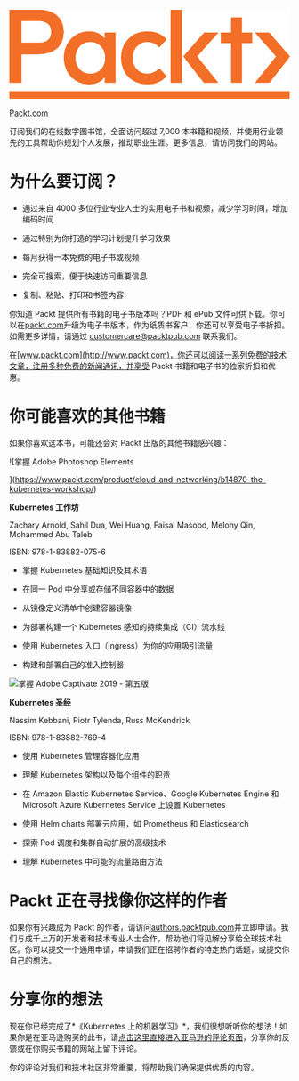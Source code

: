 ![](img/Packt_Logo_Orange__f36f261.png)

[Packt.com](http://Packt.com)

订阅我们的在线数字图书馆，全面访问超过 7,000 本书籍和视频，并使用行业领先的工具帮助你规划个人发展，推动职业生涯。更多信息，请访问我们的网站。

# 为什么要订阅？

+   通过来自 4000 多位行业专业人士的实用电子书和视频，减少学习时间，增加编码时间

+   通过特别为你打造的学习计划提升学习效果

+   每月获得一本免费的电子书或视频

+   完全可搜索，便于快速访问重要信息

+   复制、粘贴、打印和书签内容

你知道 Packt 提供所有书籍的电子书版本吗？PDF 和 ePub 文件可供下载。你可以在[packt.com](http://packt.com)升级为电子书版本，作为纸质书客户，你还可以享受电子书折扣。如需更多详情，请通过 customercare@packtpub.com 联系我们。

在[www.packt.com](http://www.packt.com)，你还可以阅读一系列免费的技术文章，注册多种免费的新闻通讯，并享受 Packt 书籍和电子书的独家折扣和优惠。

# 你可能喜欢的其他书籍

如果你喜欢这本书，可能还会对 Packt 出版的其他书籍感兴趣：

![掌握 Adobe Photoshop Elements

](https://www.packt.com/product/cloud-and-networking/b14870-the-kubernetes-workshop/)

**Kubernetes 工作坊**

Zachary Arnold, Sahil Dua, Wei Huang, Faisal Masood, Melony Qin, Mohammed Abu Taleb

ISBN: 978-1-83882-075-6

+   掌握 Kubernetes 基础知识及其术语

+   在同一 Pod 中分享或存储不同容器中的数据

+   从镜像定义清单中创建容器镜像

+   为部署构建一个 Kubernetes 感知的持续集成（CI）流水线

+   使用 Kubernetes 入口（ingress）为你的应用吸引流量

+   构建和部署自己的准入控制器

![掌握 Adobe Captivate 2019 - 第五版](https://www.packt.com/product/cloud-and-networking/b14719-the-kubernetes-bible/)

**Kubernetes 圣经**

Nassim Kebbani, Piotr Tylenda, Russ McKendrick

ISBN: 978-1-83882-769-4

+   使用 Kubernetes 管理容器化应用

+   理解 Kubernetes 架构以及每个组件的职责

+   在 Amazon Elastic Kubernetes Service、Google Kubernetes Engine 和 Microsoft Azure Kubernetes Service 上设置 Kubernetes

+   使用 Helm charts 部署云应用，如 Prometheus 和 Elasticsearch

+   探索 Pod 调度和集群自动扩展的高级技术

+   理解 Kubernetes 中可能的流量路由方法

# Packt 正在寻找像你这样的作者

如果你有兴趣成为 Packt 的作者，请访问[authors.packtpub.com](http://authors.packtpub.com)并立即申请。我们与成千上万的开发者和技术专业人士合作，帮助他们将见解分享给全球技术社区。你可以提交一个通用申请，申请我们正在招聘作者的特定热门话题，或提交你自己的想法。

# 分享你的想法

现在你已经完成了*《Kubernetes 上的机器学习》*，我们很想听听你的想法！如果你是在亚马逊购买的此书，请[点击这里直接进入亚马逊的评论页面](https://packt.link/r/1-803-24180-2)，分享你的反馈或在你购买书籍的网站上留下评论。

你的评论对我们和技术社区非常重要，将帮助我们确保提供优质的内容。
